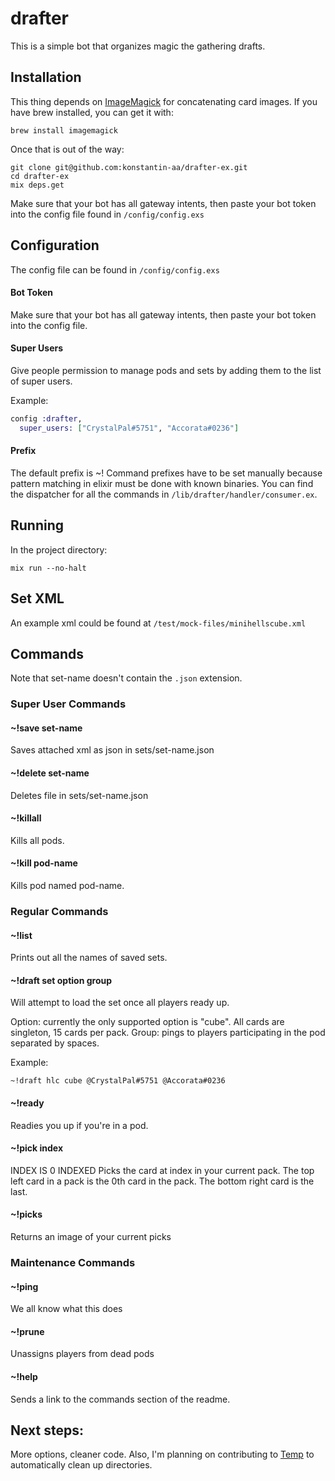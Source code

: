 # drafter
This is a simple bot that organizes magic the gathering drafts.

## Installation
This thing depends on [ImageMagick](https://imagemagick.org/script/download.php) for concatenating card images.
If you have brew installed, you can get it with:
```shell
brew install imagemagick
```
Once that is out of the way:
```shell
git clone git@github.com:konstantin-aa/drafter-ex.git
cd drafter-ex
mix deps.get
```
Make sure that your bot has all gateway intents, then paste your bot token into the config file found in ```/config/config.exs```

## Configuration
The config file can be found in ```/config/config.exs```
#### Bot Token
Make sure that your bot has all gateway intents, then paste your bot token into the config file.
#### Super Users
Give people permission to manage pods and sets by adding them to the list of super users.

Example:
```elixir
config :drafter,
  super_users: ["CrystalPal#5751", "Accorata#0236"]
 ```
#### Prefix
The default prefix is ~!
Command prefixes have to be set manually because pattern matching in elixir must be done with known binaries.
You can find the dispatcher for all the commands in ```/lib/drafter/handler/consumer.ex```.
  
## Running
In the project directory:
```shell
mix run --no-halt
```
## Set XML
An example xml could be found at ```/test/mock-files/minihellscube.xml```
## Commands
Note that set-name doesn't contain the ```.json``` extension.
### Super User Commands

#### ~!save set-name
Saves attached xml as json in sets/set-name.json

#### ~!delete set-name
Deletes file in sets/set-name.json

#### ~!killall
Kills all pods.

#### ~!kill pod-name
Kills pod named pod-name.

### Regular Commands
#### ~!list
Prints out all the names of saved sets.

#### ~!draft set option group
Will attempt to load the set once all players ready up.

Option: currently the only supported option is "cube". All cards are singleton, 15 cards per pack.
Group: pings to players participating in the pod separated by spaces.

Example:
```
~!draft hlc cube @CrystalPal#5751 @Accorata#0236
```
#### ~!ready
Readies you up if you're in a pod.
#### ~!pick index
INDEX IS 0 INDEXED
Picks the card at index in your current pack.
The top left card in a pack is the 0th card in the pack. The bottom right card is the last.

#### ~!picks
Returns an image of your current picks
### Maintenance Commands
#### ~!ping
We all know what this does
#### ~!prune
Unassigns players from dead pods
#### ~!help
Sends a link to the commands section of the readme.
## Next steps:
More options, cleaner code. Also, I'm planning on contributing to [Temp](https://github.com/danhper/elixir-temp) to automatically clean up directories.
